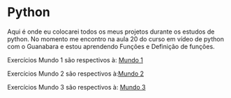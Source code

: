 # Python
Aqui é onde eu colocarei todos os meus projetos durante os estudos de python.
No momento me encontro na aula 20 do curso em vídeo de python com o Guanabara e estou aprendendo Funções e Definição de funções.

Exercícios Mundo 1 são respectivos à: [Mundo 1](https://www.youtube.com/watch?v=S9uPNppGsGo&list=PLHz_AreHm4dlKP6QQCekuIPky1CiwmdI6)

Exercícios Mundo 2 são respectivos à:[Mundo 2](https://www.youtube.com/watch?v=nJkVHusJp6E&list=PLHz_AreHm4dk_nZHmxxf_J0WRAqy5Czye)


Exercícios Mundo 3 são respectivos à: [Mundo 3](https://www.youtube.com/watch?v=0LB3FSfjvao&list=PLHz_AreHm4dksnH2jVTIVNviIMBVYyFnH)